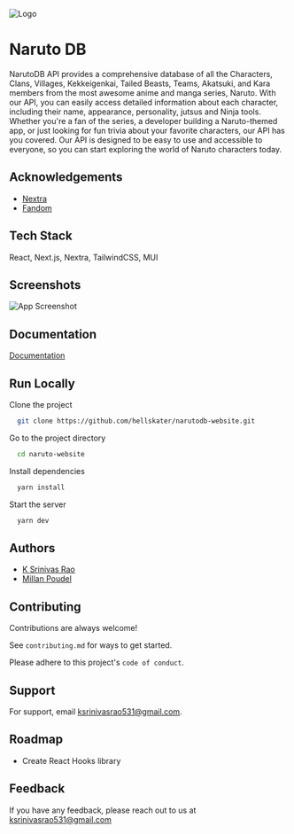 
![Logo](https://dev-to-uploads.s3.amazonaws.com/uploads/articles/th5xamgrr6se0x5ro4g6.png)


# Naruto DB

NarutoDB API provides a comprehensive database of all the Characters, Clans, Villages, Kekkeigenkai, Tailed Beasts, Teams, Akatsuki, and Kara members from the most awesome anime and manga series, Naruto. With our API, you can easily access detailed information about each character, including their name, appearance, personality, jutsus and Ninja tools. Whether you're a fan of the series, a developer building a Naruto-themed app, or just looking for fun trivia about your favorite characters, our API has you covered. Our API is designed to be easy to use and accessible to everyone, so you can start exploring the world of Naruto characters today.



## Acknowledgements

 - [Nextra](https://nextra.site/)
 - [Fandom](https://www.fandom.com/)


## Tech Stack

React, Next.js, Nextra, TailwindCSS, MUI


## Screenshots

![App Screenshot](https://via.placeholder.com/468x300?text=App+Screenshot+Here)


## Documentation

[Documentation](https://www.narutodb.xyz/docs)


## Run Locally

Clone the project

```bash
  git clone https://github.com/hellskater/narutodb-website.git
```

Go to the project directory

```bash
  cd naruto-website
```

Install dependencies

```bash
  yarn install
```

Start the server

```bash
  yarn dev
```


## Authors

- [K Srinivas Rao](https://github.com/hellskater)
- [Millan Poudel](https://github.com/MillanSharma)


## Contributing

Contributions are always welcome!

See `contributing.md` for ways to get started.

Please adhere to this project's `code of conduct`.


## Support

For support, email ksrinivasrao531@gmail.com.


## Roadmap

- Create React Hooks library


## Feedback

If you have any feedback, please reach out to us at ksrinivasrao531@gmail.com

